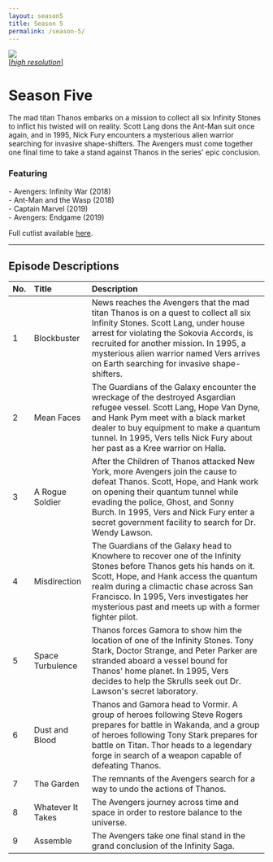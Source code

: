 ```yaml
---
layout: season5
title: Season 5
permalink: /season-5/
---
```


<div class="image-with-text-left" style="padding: 0px 30px 0px 0px">
 <img src="../assets/images/seasonFive_450px.jpg" />
 <br />
 [<i><a href="../assets/images/seasonFive_2550px.jpg">high resolution</a></i>]
</div>

# Season Five

The mad titan Thanos embarks on a mission to collect all six Infinity Stones to inflict his twisted will on reality. Scott Lang dons the Ant-Man suit once again, and in 1995, Nick Fury encounters a mysterious alien warrior searching for invasive shape-shifters. The Avengers must come together one final time to take a stand against Thanos in the series' epic conclusion.

### Featuring

<p>
 - Avengers: Infinity War (2018)<br />
 - Ant-Man and the Wasp (2018)<br />
 - Captain Marvel (2019)<br />
 - Avengers: Endgame (2019)
</p>

Full cutlist available [here](/marvel-unite/cutlist/season-5/).

<p style="clear: both;"></p>

* * *

## Episode Descriptions

| **No.** | **Title** | **Description** |
| --- | :--- | :--- |
| 1 | Blockbuster | News reaches the Avengers that the mad titan Thanos is on a quest to collect all six Infinity Stones. Scott Lang, under house arrest for violating the Sokovia Accords, is recruited for another mission. In 1995, a mysterious alien warrior named Vers arrives on Earth searching for invasive shape-shifters. |
| 2 | Mean Faces | The Guardians of the Galaxy encounter the wreckage of the destroyed Asgardian refugee vessel. Scott Lang, Hope Van Dyne, and Hank Pym meet with a black market dealer to buy equipment to make a quantum tunnel. In 1995, Vers tells Nick Fury about her past as a Kree warrior on Halla. |
| 3 | A Rogue Soldier | After the Children of Thanos attacked New York, more Avengers join the cause to defeat Thanos. Scott, Hope, and Hank work on opening their quantum tunnel while evading the police, Ghost, and Sonny Burch. In 1995, Vers and Nick Fury enter a secret government facility to search for Dr. Wendy Lawson. |
| 4 | Misdirection | The Guardians of the Galaxy head to Knowhere to recover one of the Infinity Stones before Thanos gets his hands on it. Scott, Hope, and Hank access the quantum realm during a climactic chase across San Francisco. In 1995, Vers investigates her mysterious past and meets up with a former fighter pilot. |
| 5 | Space Turbulence | Thanos forces Gamora to show him the location of one of the Infinity Stones. Tony Stark, Doctor Strange, and Peter Parker are stranded aboard a vessel bound for Thanos' home planet. In 1995, Vers decides to help the Skrulls seek out Dr. Lawson's secret laboratory. |
| 6 | Dust and Blood | Thanos and Gamora head to Vormir. A group of heroes following Steve Rogers prepares for battle in Wakanda, and a group of heroes following Tony Stark prepares for battle on Titan. Thor heads to a legendary forge in search of a weapon capable of defeating Thanos. |
| 7 | The Garden | The remnants of the Avengers search for a way to undo the actions of Thanos. |
| 8 | Whatever It Takes | The Avengers journey across time and space in order to restore balance to the universe. |
| 9 | Assemble | The Avengers take one final stand in the grand conclusion of the Infinity Saga. |